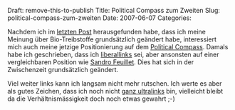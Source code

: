 Draft: remove-this-to-publish
Title: Political Compass zum Zweiten
Slug: political-compass-zum-zweiten
Date: 2007-06-07
Categories:

Nachdem ich im [letzten Post](https://406.ch/writing/sag-nein-zu-bio-treibstoffen/) herausgefunden habe, dass ich meine Meinung über Bio-Treibstoffe grundsätzlich geändert habe, interessiert mich auch meine jetzige Positionierung auf dem [Political Compass](http://www.politicalcompass.org/). Damals habe ich geschrieben, dass ich [liberallinks](https://406.ch/writing/ich-bin-liberallinks/) sei, aber ansonsten auf einer vergleichbaren Position wie [Sandro Feuillet](http://wahlblog.freeflux.net/blog/archive/2005/10/07/ich-bin-linksliberal.html). Dies hat sich in der Zwischenzeit grundsätzlich geändert.

Viel weiter links kann ich langsam nicht mehr rutschen. Ich werte es aber als gutes Zeichen, dass ich noch nicht [ganz ultralinks](http://old.chrigihug.ch/20051014/politisch-ultralinks/) bin, vielleicht bleibt da die Verhältnismässigkeit doch noch etwas gewahrt ;-)
